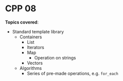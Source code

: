 # CPP 08

**Topics covered**:

- Standard template library
  - Containers
    - List
    - Iterators
    - Map
      - Operation on strings
    - Vectors
  - Algorithms
    - Series of pre-made operations, e.g. `for_each`
